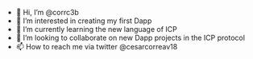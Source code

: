 - 👋 Hi, I’m @corrc3b
- 👀 I’m interested in creating my first Dapp 
- 🌱 I’m currently learning the new language of ICP 
- 💞️ I’m looking to collaborate on new Dapp projects in the ICP protocol 
- 📫 How to reach me via twitter @cesarcorreav18

<!---
corrc3b/corrc3b is a ✨ special ✨ repository because its `README.md` (this file) appears on your GitHub profile.
You can click the Preview link to take a look at your changes.
--->
